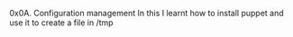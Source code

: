 0x0A. Configuration management
In this I learnt how to install puppet and use it to create a file in /tmp
